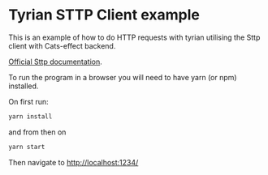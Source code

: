 # Tyrian STTP Client example

This is an example of how to do HTTP requests with tyrian utilising the Sttp client with Cats-effect backend.

[Official Sttp documentation](https://sttp.softwaremill.com/en/latest/).

To run the program in a browser you will need to have yarn (or npm) installed.

On first run:

```sh
yarn install
```

and from then on

```sh
yarn start
```

Then navigate to [http://localhost:1234/](http://localhost:1234/)
